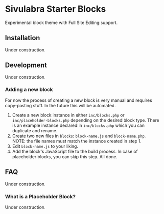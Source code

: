 # Sivulabra Starter Blocks
Experimental block theme with Full Site Editing support.

## Installation
Under construction.

## Development
Under construction.

### Adding a new block
For now the process of creating a new block is very manual and requires copy-pasting stuff. In the future this will be automated.
1. Create a new block instance in either `inc/blocks.php` or `inc/placeholder-blocks.php` depending on the desired block type. There is an example instance declared in `inc/blocks.php` which you can duplicate and rename.
2. Create two new files in `blocks`: `block-name.js` and `block-name.php`. NOTE: the file names must match the instance created in step 1.
3. Edit `block-name.js` to your liking.
4. Add the block's JavaScript file to the build process. In case of placeholder blocks, you can skip this step.
All done.

## FAQ
Under construction.

### What is a Placeholder Block?
Under construction.